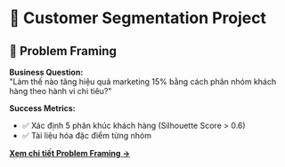 # 🎯 Customer Segmentation Project

## 📌 Problem Framing 
**Business Question:**  
"Làm thế nào tăng hiệu quả marketing 15% bằng cách phân nhóm khách hàng theo hành vi chi tiêu?"

**Success Metrics:**  
- ✅ Xác định 5 phân khúc khách hàng (Silhouette Score > 0.6)  
- ✅ Tài liệu hóa đặc điểm từng nhóm  

[**Xem chi tiết Problem Framing →**](docs/Problem_Framing.md)

